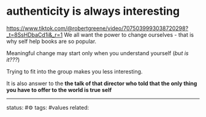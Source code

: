 # authenticity is always interesting
https://www.tiktok.com/@robertgreene/video/7075039993038720298?_t=8SsHDbaCd1i&_r=1
We all want the power to change ourselves - that is why self help books are so popular.

Meaningful change may start only when you understand yourself (*but is it???*)

Trying to fit into the group makes you less interesting.

It is also answer to the **the talk of that director who told that the only thing you have to offer to the world is true self** 

---
status: #⚙️ 
tags: #values 
related: 